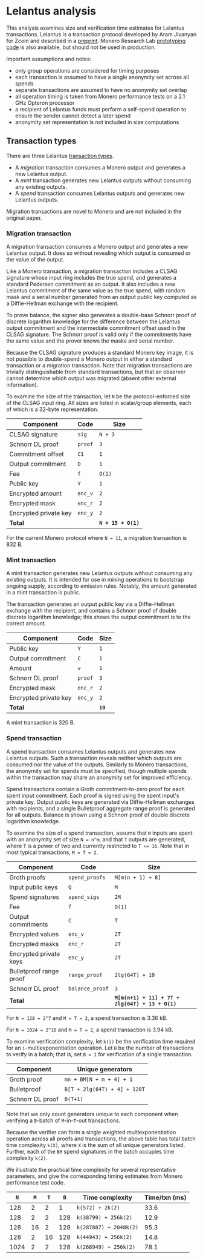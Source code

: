 # Lelantus analysis

This analysis examines size and verification time estimates for Lelantus transactions. Lelantus is a transaction protocol developed by Aram Jivanyan for Zcoin and described in a [preprint](https://eprint.iacr.org/2019/373). Monero Research Lab [prototyping code](https://github.com/SarangNoether/skunkworks/tree/lelantus/lelantus) is also available, but should not be used in production.

Important assumptions and notes:
- only group operations are considered for timing purposes
- each transaction is assumed to have a single anonymity set across all spends
- separate transactions are assumed to have no anonymity set overlap
- all operation timing is taken from Monero performance tests on a 2.1 GHz Opteron processor
- a recipient of Lelantus funds must perform a self-spend operation to ensure the sender cannot detect a later spend
- anonymity set representation is not included in size computations


## Transaction types

There are three Lelantus [transaction types](https://github.com/SarangNoether/skunkworks/blob/lelantus/lelantus/transaction.py).
- A _migration_ transaction consumes a Monero output and generates a new Lelantus output.
- A _mint_ transaction generates new Lelantus outputs without consuming any existing outputs.
- A _spend_ transaction consumes Lelantus outputs and generates new Lelantus outputs.

Migration transactions are novel to Monero and are not included in the original paper.


### Migration transaction

A migration transaction consumes a Monero output and generates a new Lelantus output. It does so without revealing which output is consumed or the value of the output.

Like a Monero transaction, a migration transaction includes a CLSAG signature whose input ring includes the true spend, and generates a standard Pedersen commitment as an output. It also includes a new Lelantus commitment of the same value as the true spend, with random mask and a serial number generated from an output public key computed as a Diffie-Hellman exchange with the recipient.

To prove balance, the signer also generates a double-base Schnorr proof of discrete logarithm knowledge for the difference between the Lelantus output commitment and the intermediate commitment offset used in the CLSAG signature. The Schnorr proof is valid only if the commitments have the same value and the prover knows the masks and serial number.

Because the CLSAG signature produces a standard Monero key image, it is not possible to double-spend a Monero output in either a standard transaction or a migration transaction. Note that migration transactions are trivially distinguishable from standard transactions, but that an observer cannot determine which output was migrated (absent other external information).

To examine the size of the transaction, let `N` be the protocol-enforced size of the CLSAG input ring. All sizes are listed in scalar/group elements, each of which is a 32-byte representation.

Component | Code | Size
--------- | ---- | ----
CLSAG signature | `sig` | `N + 3`
Schnorr DL proof | `proof` | `3`
Commitment offset | `C1` | `1`
Output commitment | `D` | `1`
Fee | `f` | `O(1)`
Public key | `Y` | `1`
Encrypted amount | `enc_v` | `2`
Encrypted mask | `enc_r` | `2`
Encrypted private key | `enc_y` | `2`
**Total** | | **`N + 15 + O(1)`**

For the current Monero protocol where `N = 11`, a migration transaction is 832 B.


### Mint transaction

A mint transaction generates new Lelantus outputs without consuming any existing outputs. It is intended for use in mining operations to bootstrap ongoing supply, according to emission rules. Notably, the amount generated in a mint transaction is public.

The transaction generates an output public key via a Diffie-Hellman exchange with the recipient, and contains a Schnorr proof of double discrete logarithm knowledge; this shows the output commitment is to the correct amount.

Component | Code | Size
--------- | ---- | ----
Public key | `Y` | `1`
Output commitment | `C` | `1`
Amount | `v` | `1`
Schnorr DL proof | `proof` | `3`
Encrypted mask | `enc_r` | `2`
Encrypted private key | `enc_y` | `2`
**Total** | | **`10`**

A mint transaction is 320 B.


### Spend transaction

A spend transaction consumes Lelantus outputs and generates new Lelantus outputs. Such a transaction reveals neither which outputs are consumed nor the value of the outputs. Similarly to Monero transactions, the anonymity set for spends must be specified, though multiple spends within the transaction may share an anonymity set for improved efficiency.

Spend transactions contain a Groth commitment-to-zero proof for each spent input commitment. Each proof is signed using the spent input's private key. Output public keys are generated via Diffie-Hellman exchanges with recipients, and a single Bulletproof aggregate range proof is generated for all outputs. Balance is shown using a Schnorr proof of double discrete logarithm knowledge.

To examine the size of a spend transaction, assume that `M` inputs are spent with an anonymity set of size `N = n^m`, and that `T` outputs are generated, where `T` is a power of two and currently restricted to `T <= 16`. Note that in most typical transactions, `M = T = 2`.

Component | Code | Size
--------- | ---- | ----
Groth proofs | `spend_proofs` | `M[m(n + 1) + 8]`
Input public keys | `Q` | `M`
Spend signatures | `spend_sigs` | `2M`
Fee | `f` | `O(1)`
Output commitments | `C` | `T`
Encrypted values | `enc_v` | `2T`
Encrypted masks | `enc_r` | `2T`
Encrypted private keys | `enc_y` | `2T`
Bulletproof range proof | `range_proof` | `2lg(64T) + 10`
Schnorr DL proof | `balance_proof` | `3`
**Total** | | **`M[m(n+1) + 11] + 7T + 2lg(64T) + 13 + O(1)`**

For `N = 128 = 2^7` and `M = T = 2`, a spend transaction is 3.36 kB.

For `N = 1024 = 2^10` and `M = T = 2`, a spend transaction is 3.94 kB.

To examine verification complexity, let `k(i)` be the verification time required for an `i`-multiexponentiation operation. Let `B` be the number of transactions to verify in a batch; that is, set `B = 1` for verification of a single transaction.

Component | Unique generators
--------- | -----------------
Groth proof | `mn + BM[N + m + 4] + 1`
Bulletproof | `B[T + 2lg(64T) + 4] + 128T`
Schnorr DL proof | `B(T+1)`

Note that we only count generators unique to each component when verifying a `B`-batch of `M`-in-`T`-out transactions.

Because the verifier can form a single weighted multiexponentiation operation across all proofs and transactions, the above table has total batch time complexity `k(X)`, where `X` is the sum of all unique generators listed. Further, each of the `BM` spend signatures in the batch occupies time complexity `k(2)`.

We illustrate the practical time complexity for several representative parameters, and give the corresponding timing estimates from Monero performance test code.

`N` | `M` | `T` | `B` | Time complexity | Time/txn (ms)
--- | --- | --- | --- | --------------- | -------------
128 | 2   | 2   | 1   | `k(572) + 2k(2)` | 33.6
128 | 2   | 2   | 128 | `k(38799) + 256k(2)` | 12.9
128 | 16  | 2   | 128 | `k(287887) + 2048k(2)` | 95.3
128 | 2   | 16  | 128 | `k(44943) + 256k(2)` | 14.8
1024 | 2  | 2   | 128 | `k(268949) + 256k(2)` | 78.1
